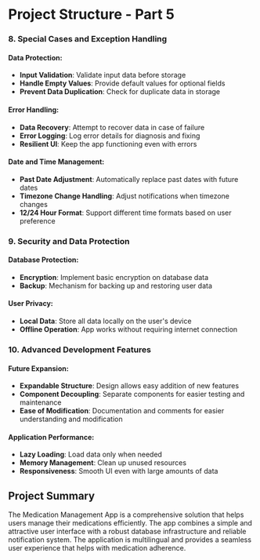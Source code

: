 # Project Structure - Part 5

### 8. Special Cases and Exception Handling

#### Data Protection:
- **Input Validation**: Validate input data before storage
- **Handle Empty Values**: Provide default values for optional fields
- **Prevent Data Duplication**: Check for duplicate data in storage

#### Error Handling:
- **Data Recovery**: Attempt to recover data in case of failure
- **Error Logging**: Log error details for diagnosis and fixing
- **Resilient UI**: Keep the app functioning even with errors

#### Date and Time Management:
- **Past Date Adjustment**: Automatically replace past dates with future dates
- **Timezone Change Handling**: Adjust notifications when timezone changes
- **12/24 Hour Format**: Support different time formats based on user preference

### 9. Security and Data Protection

#### Database Protection:
- **Encryption**: Implement basic encryption on database data
- **Backup**: Mechanism for backing up and restoring user data

#### User Privacy:
- **Local Data**: Store all data locally on the user's device
- **Offline Operation**: App works without requiring internet connection

### 10. Advanced Development Features

#### Future Expansion:
- **Expandable Structure**: Design allows easy addition of new features
- **Component Decoupling**: Separate components for easier testing and maintenance
- **Ease of Modification**: Documentation and comments for easier understanding and modification

#### Application Performance:
- **Lazy Loading**: Load data only when needed
- **Memory Management**: Clean up unused resources
- **Responsiveness**: Smooth UI even with large amounts of data

## Project Summary

The Medication Management App is a comprehensive solution that helps users manage their medications efficiently. The app combines a simple and attractive user interface with a robust database infrastructure and reliable notification system. The application is multilingual and provides a seamless user experience that helps with medication adherence.